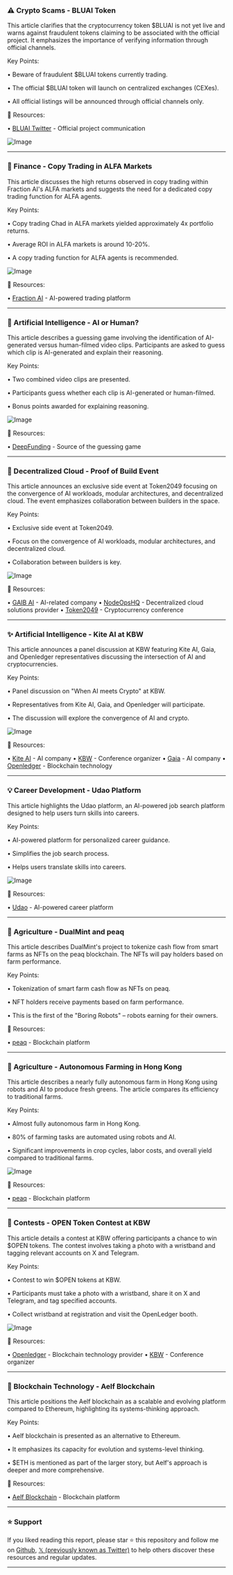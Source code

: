 ### ⚠️ Crypto Scams - BLUAI Token

This article clarifies that the cryptocurrency token $BLUAI is not yet live and warns against fraudulent tokens claiming to be associated with the official project.  It emphasizes the importance of verifying information through official channels.

Key Points:

• Beware of fraudulent $BLUAI tokens currently trading.


• The official $BLUAI token will launch on centralized exchanges (CEXes).


• All official listings will be announced through official channels only.



🔗 Resources:

• [BLUAI Twitter](https://x.com/bluwhaleai) - Official project communication


![Image](https://pbs.twimg.com/media/G1h5GJraoAA56Ev?format=jpg&name=small)


---

### 🚀 Finance - Copy Trading in ALFA Markets

This article discusses the high returns observed in copy trading within Fraction AI's ALFA markets and suggests the need for a dedicated copy trading function for ALFA agents.

Key Points:

• Copy trading Chad in ALFA markets yielded approximately 4x portfolio returns.


• Average ROI in ALFA markets is around 10-20%.


• A copy trading function for ALFA agents is recommended.



![Image](https://pbs.twimg.com/media/G1g1jsjWIAAQhec?format=jpg&name=small)

🔗 Resources:

• [Fraction AI](https://x.com/FractionAI_xyz) - AI-powered trading platform


---

### 🤖 Artificial Intelligence - AI or Human?

This article describes a guessing game involving the identification of AI-generated versus human-filmed video clips.  Participants are asked to guess which clip is AI-generated and explain their reasoning.

Key Points:

• Two combined video clips are presented.


• Participants guess whether each clip is AI-generated or human-filmed.


• Bonus points awarded for explaining reasoning.



![Image](https://pbs.twimg.com/amplify_video_thumb/1970455008836562944/img/hYp5OPCF1rN8QlMe.jpg)

🔗 Resources:

• [DeepFunding](https://x.com/DeepFunding) - Source of the guessing game


---

### 🤖 Decentralized Cloud - Proof of Build Event

This article announces an exclusive side event at Token2049 focusing on the convergence of AI workloads, modular architectures, and decentralized cloud.  The event emphasizes collaboration between builders in the space.


Key Points:

• Exclusive side event at Token2049.


• Focus on the convergence of AI workloads, modular architectures, and decentralized cloud.


• Collaboration between builders is key.



![Image](https://pbs.twimg.com/media/G1g0lo8aMAE0fRZ?format=jpg&name=small)

🔗 Resources:

• [GAIB AI](https://x.com/gaib_ai) -  AI-related company
• [NodeOpsHQ](https://x.com/NodeOpsHQ) -  Decentralized cloud solutions provider
• [Token2049](https://x.com/token2049) -  Cryptocurrency conference



---

### ✨ Artificial Intelligence - Kite AI at KBW

This article announces a panel discussion at KBW featuring Kite AI, Gaia, and Openledger representatives discussing the intersection of AI and cryptocurrencies.

Key Points:

• Panel discussion on "When AI meets Crypto" at KBW.


• Representatives from Kite AI, Gaia, and Openledger will participate.


• The discussion will explore the convergence of AI and crypto.



![Image](https://pbs.twimg.com/media/G1hbWxGbQAAhxi_?format=jpg&name=small)

🔗 Resources:

• [Kite AI](https://x.com/GoKiteAI) - AI company
• [KBW](https://x.com/kbwofficial) -  Conference organizer
• [Gaia](https://x.com/Gaianet_AI) - AI company
• [Openledger](https://x.com/OpenledgerHQ) - Blockchain technology


---

### 💡 Career Development - Udao Platform

This article highlights the Udao platform, an AI-powered job search platform designed to help users turn skills into careers.

Key Points:

• AI-powered platform for personalized career guidance.


• Simplifies the job search process.


• Helps users translate skills into careers.



![Image](https://pbs.twimg.com/media/G1haUjIXAAAHBK2?format=jpg&name=small)

🔗 Resources:

• [Udao](https://x.com/udao_official) - AI-powered career platform


---

### 🤖 Agriculture - DualMint and peaq

This article describes DualMint's project to tokenize cash flow from smart farms as NFTs on the peaq blockchain.  The NFTs will pay holders based on farm performance.

Key Points:

• Tokenization of smart farm cash flow as NFTs on peaq.


• NFT holders receive payments based on farm performance.


• This is the first of the "Boring Robots" – robots earning for their owners.


🔗 Resources:

• [peaq](https://x.com/peaq) - Blockchain platform


---

### 🤖 Agriculture - Autonomous Farming in Hong Kong

This article describes a nearly fully autonomous farm in Hong Kong using robots and AI to produce fresh greens. The article compares its efficiency to traditional farms.

Key Points:

• Almost fully autonomous farm in Hong Kong.


• 80% of farming tasks are automated using robots and AI.


• Significant improvements in crop cycles, labor costs, and overall yield compared to traditional farms.



![Image](https://pbs.twimg.com/media/G1g214gWoAAth-a?format=jpg&name=small)

🔗 Resources:

• [peaq](https://x.com/peaq) - Blockchain platform


---

### 🚀 Contests - OPEN Token Contest at KBW

This article details a contest at KBW offering participants a chance to win $OPEN tokens.  The contest involves taking a photo with a wristband and tagging relevant accounts on X and Telegram.

Key Points:

• Contest to win $OPEN tokens at KBW.


• Participants must take a photo with a wristband, share it on X and Telegram, and tag specified accounts.


• Collect wristband at registration and visit the OpenLedger booth.


![Image](https://pbs.twimg.com/media/G1gIM1mXQAA-GAZ?format=jpg&name=small)

🔗 Resources:

• [Openledger](https://x.com/OpenledgerHQ) - Blockchain technology provider
• [KBW](https://x.com/kbwofficial) - Conference organizer


---

### 🤖 Blockchain Technology - Aelf Blockchain

This article positions the Aelf blockchain as a scalable and evolving platform compared to Ethereum, highlighting its systems-thinking approach.

Key Points:

• Aelf blockchain is presented as an alternative to Ethereum.


• It emphasizes its capacity for evolution and systems-level thinking.


• $ETH is mentioned as part of the larger story, but Aelf's approach is deeper and more comprehensive.


🔗 Resources:

• [Aelf Blockchain](https://x.com/aelfblockchain) -  Blockchain platform


---

### ⭐️ Support

If you liked reading this report, please star ⭐️ this repository and follow me on [Github](https://github.com/Drix10), [𝕏 (previously known as Twitter)](https://x.com/DRIX_10_) to help others discover these resources and regular updates.

---